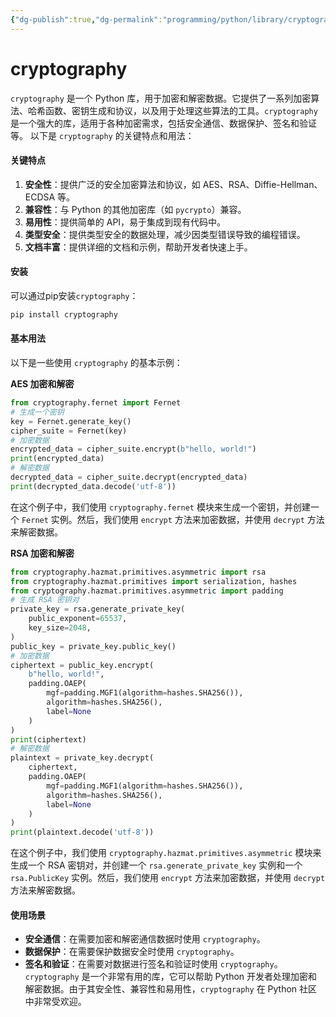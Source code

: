 ```yaml
---
{"dg-publish":true,"dg-permalink":"programming/python/library/cryptography.md","permalink":"/programming/python/library/cryptography.md/"}
---
```



# cryptography

`cryptography` 是一个 Python 库，用于加密和解密数据。它提供了一系列加密算法、哈希函数、密钥生成和协议，以及用于处理这些算法的工具。`cryptography` 是一个强大的库，适用于各种加密需求，包括安全通信、数据保护、签名和验证等。 以下是 `cryptography` 的关键特点和用法：

#### 关键特点

1. **安全性**：提供广泛的安全加密算法和协议，如 AES、RSA、Diffie-Hellman、ECDSA 等。
2. **兼容性**：与 Python 的其他加密库（如 `pycrypto`）兼容。
3. **易用性**：提供简单的 API，易于集成到现有代码中。
4. **类型安全**：提供类型安全的数据处理，减少因类型错误导致的编程错误。
5. **文档丰富**：提供详细的文档和示例，帮助开发者快速上手。

#### 安装

可以通过pip安装`cryptography`：

```bash
pip install cryptography
```

#### 基本用法

以下是一些使用 `cryptography` 的基本示例：

**AES 加密和解密**

```python
from cryptography.fernet import Fernet
# 生成一个密钥
key = Fernet.generate_key()
cipher_suite = Fernet(key)
# 加密数据
encrypted_data = cipher_suite.encrypt(b"hello, world!")
print(encrypted_data)
# 解密数据
decrypted_data = cipher_suite.decrypt(encrypted_data)
print(decrypted_data.decode('utf-8'))
```

在这个例子中，我们使用 `cryptography.fernet` 模块来生成一个密钥，并创建一个 `Fernet` 实例。然后，我们使用 `encrypt` 方法来加密数据，并使用 `decrypt` 方法来解密数据。

**RSA 加密和解密**

```python
from cryptography.hazmat.primitives.asymmetric import rsa
from cryptography.hazmat.primitives import serialization, hashes
from cryptography.hazmat.primitives.asymmetric import padding
# 生成 RSA 密钥对
private_key = rsa.generate_private_key(
    public_exponent=65537,
    key_size=2048,
)
public_key = private_key.public_key()
# 加密数据
ciphertext = public_key.encrypt(
    b"hello, world!",
    padding.OAEP(
        mgf=padding.MGF1(algorithm=hashes.SHA256()),
        algorithm=hashes.SHA256(),
        label=None
    )
)
print(ciphertext)
# 解密数据
plaintext = private_key.decrypt(
    ciphertext,
    padding.OAEP(
        mgf=padding.MGF1(algorithm=hashes.SHA256()),
        algorithm=hashes.SHA256(),
        label=None
    )
)
print(plaintext.decode('utf-8'))
```

在这个例子中，我们使用 `cryptography.hazmat.primitives.asymmetric` 模块来生成一个 RSA 密钥对，并创建一个 `rsa.generate_private_key` 实例和一个 `rsa.PublicKey` 实例。然后，我们使用 `encrypt` 方法来加密数据，并使用 `decrypt` 方法来解密数据。

#### 使用场景

* **安全通信**：在需要加密和解密通信数据时使用 `cryptography`。
* **数据保护**：在需要保护数据安全时使用 `cryptography`。
* **签名和验证**：在需要对数据进行签名和验证时使用 `cryptography`。 `cryptography` 是一个非常有用的库，它可以帮助 Python 开发者处理加密和解密数据。由于其安全性、兼容性和易用性，`cryptography` 在 Python 社区中非常受欢迎。